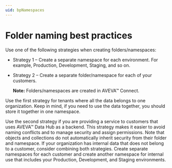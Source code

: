 ```yaml
---
uid: bpNamespaces
---
```


# Folder naming best practices

Use one of the following strategies when creating folders/namespaces:

- Strategy 1 &ndash; Create a separate namespace for each environment. For example, Production, Development, Staging, and so on.

- Strategy 2 &ndash; Create a separate folder/namespace for each of your customers.
 
    **Note:** Folders/namespaces are created in AVEVA™ Connect. 

Use the first strategy for tenants where all the data belongs to one organization. Keep in mind, if you need to use the data together, you should store it together in one namespace.

Use the second strategy if you are providing a service to customers that uses AVEVA™ Data Hub as a backend. This strategy makes it easier to avoid naming conflicts and to manage security and assign permissions. Note that objects and collections do not automatically inherit security from their folder and namespace. If your organization has internal data that does not belong to a customer, consider combining both strategies. Create separate namespaces for each customer and create another namespace for internal use that includes your Production, Development, and Staging environments.
